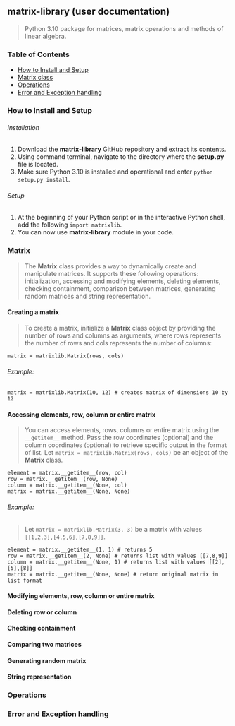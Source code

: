 ## matrix-library (user documentation)

>  Python 3.10 package for matrices, matrix operations and methods of linear algebra.

### Table of Contents

* [How to Install and Setup](#how-to-install-and-setup)
* [Matrix class](#matrix)
* [Operations](#operations)
* [Error and Exception handling](#error-and-exception-handling)

### How to Install and Setup

###### Installation

1. Download the **matrix-library** GitHub repository and extract its contents.
2. Using command terminal, navigate to the directory where the **setup.py** file is located.
3. Make sure Python 3.10 is installed and operational and enter `python setup.py install`.

###### Setup

1. At the beginning of your Python script or in the interactive Python shell, add the 
following `import matrixlib`.
2. You can now use **matrix-library** module in your code.

### Matrix

> The **Matrix** class provides a way to dynamically create and manipulate
> matrices. It supports these following operations: initialization, accessing and 
> modifying elements, deleting elements, checking containment, comparison between matrices,
> generating random matrices and string representation.

#### Creating a matrix

> To create a matrix, initialize a **Matrix** class object by providing the number of rows 
> and columns as arguments, where rows represents the number of rows and cols represents the number
> of columns:

```
matrix = matrixlib.Matrix(rows, cols)
```

###### Example:

```
matrix = matrixlib.Matrix(10, 12) # creates matrix of dimensions 10 by 12
```

#### Accessing elements, row, column or entire matrix

> You can access elements, rows, columns or entire matrix using the `__getitem__` method.
> Pass the row coordinates (optional) and the column coordinates (optional) to retrieve
> specific output in the format of list. Let `matrix = matrixlib.Matrix(rows, cols)` be an object of the **Matrix** class.

```
element = matrix.__getitem__(row, col)
row = matrix.__getitem__(row, None)
column = matrix.__getitem__(None, col)
matrix = matrix.__getitem__(None, None)
```

###### Example:

> Let `matrix = matrixlib.Matrix(3, 3)` be a matrix with values `[[1,2,3],[4,5,6],[7,8,9]]`.

```
element = matrix.__getitem__(1, 1) # returns 5
row = matrix.__getitem__(2, None) # returns list with values [[7,8,9]]
column = matrix.__getitem__(None, 1) # returns list with values [[2],[5],[8]]
matrix = matrix.__getitem__(None, None) # return original matrix in list format
```

#### Modifying elements, row, column or entire matrix

#### Deleting row or column

#### Checking containment

#### Comparing two matrices

#### Generating random matrix

#### String representation





### Operations

### Error and Exception handling